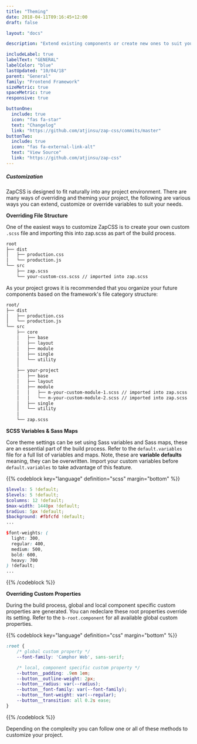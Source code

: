 ```yaml
---
title: "Theming"
date: 2018-04-11T09:16:45+12:00
draft: false

layout: "docs"

description: "Extend existing components or create new ones to suit your need."

includeLabel: true
labelText: "GENERAL"
labelColor: "blue"
lastUpdated: "10/04/18"
parent: "General"
family: "Frontend Framework"
sizeMetric: true
spaceMetric: true
responsive: true

buttonOne:
  include: true
  icon: "fas fa-star"
  text: "Changelog"
  link: "https://github.com/atjinsu/zap-css/commits/master"
buttonTwo:
  include: true
  icon: "fas fa-external-link-alt"
  text: "View Source"
  link: "https://github.com/atjinsu/zap-css"
---
```


##### Customization

ZapCSS is designed to fit naturally into any project environment. There are many ways of overriding and theming your project, the following are various ways you can extend, customize or override variables to suit your needs.

**Overriding File Structure**

One of the easiest ways to customize ZapCSS is to create your own custom `.scss` file and importing this into zap.scss as part of the build process.

```html
root
├── dist
│   ├── production.css
│   └── production.js
└── src
    ├── zap.scss
    └── your-custom-css.scss // imported into zap.scss
```
<div class="margin-bottom:2"></div>

As your project grows it is recommended that you organize your future components based on the framework's file category structure:

```html
root/
├── dist
│   ├── production.css
│   └── production.js
└── src
    ├── core
    │   ├── base
    │   ├── layout
    │   ├── module
    │   ├── single
    │   └── utility
    │
    ├── your-project
    │   ├── base
    │   ├── layout
    │   ├── module
    │   │   ├── m-your-custom-module-1.scss // imported into zap.scss
    │   │   └── m-your-custom-module-2.scss // imported into zap.scss
    │   ├── single
    │   └── utility
    │
    └── zap.scss
```
<div class="margin-bottom:4"></div>

**SCSS Variables & Sass Maps**

Core theme settings can be set using Sass variables and Sass maps, these are an essential part of the build process. Refer to the `default.variables` file for a full list of variables and maps. Note, these are **variable defaults** meaning, they can be overwritten. Import your custom variables before `default.variables` to take advantage of this feature.

{{% codeblock key="language" definition="scss" margin="bottom" %}}
```scss
$levels: 5 !default;
$levels: 5 !default;
$columns: 12 !default;
$max-width: 1440px !default;
$radius: 5px !default;
$background: #fbfcfd !default;
...

$font-weights: (
  light: 300,
  regular: 400,
  medium: 500,
  bold: 600,
  heavy: 700
) !default;
...
```
{{% /codeblock %}}

<div class="margin-bottom:4"></div>

**Overriding Custom Properties**

During the build process, global and local component specific custom properties are generated. You can redeclare these root properties override its setting. Refer to the `b-root.component` for all available global custom properties.

{{% codeblock key="language" definition="css" margin="bottom" %}}
```css
:root {
	/* global custom property */
	--font-family: 'Camphor Web', sans-serif;

	/* local, component specific custom property */
	--button__padding: .9em 1em;
	--button__outline-weight: 2px;
	--button__radius: var(--radius);
	--button__font-family: var(--font-family);
	--button__font-weight: var(--regular);
	--button__transition: all 0.2s ease;
}
```
{{% /codeblock %}}

Depending on the complexity you can follow one or all of these methods to customize your project.
